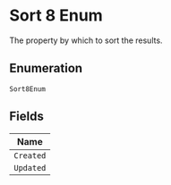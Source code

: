 
# Sort 8 Enum

The property by which to sort the results.

## Enumeration

`Sort8Enum`

## Fields

| Name |
|  --- |
| `Created` |
| `Updated` |

